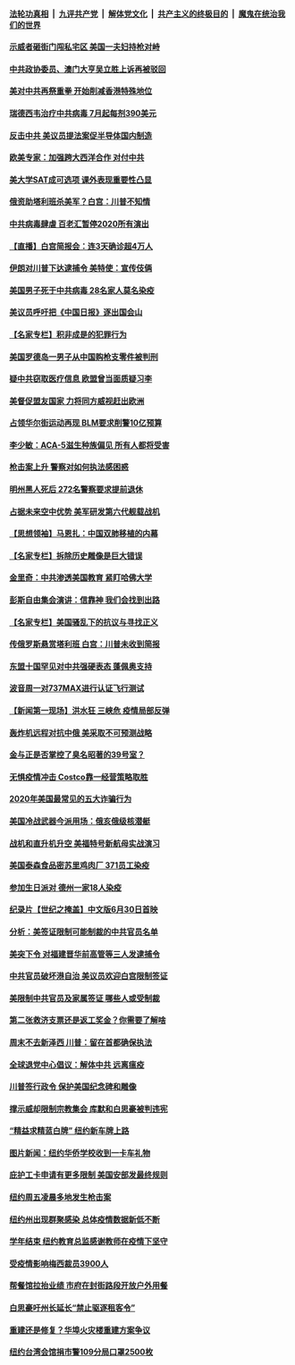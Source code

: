 ####  [法轮功真相](../../../../basic/blob/master/README.md?t=06301202) &nbsp;|&nbsp; [九评共产党](../../../../9ping.md/blob/master/README.md?t=06301202) &nbsp;|&nbsp; [解体党文化](../../../../jtdwh.md/blob/master/README.md?t=06301202)  &nbsp;|&nbsp; [共产主义的终极目的](../../../../gczydzjmd.md/blob/master/README.md?t=06301202) &nbsp;|&nbsp; [魔鬼在统治我们的世界](../../../../mgztzwmdsj.md/blob/master/README.md?t=06301202) 

#### [示威者砸街门闯私宅区 美国一夫妇持枪对峙](../pages/nsc412/n12220702.md?t=06301202) 

#### [中共政协委员、澳门大亨吴立胜上诉再被驳回](../pages/nsc412/n12220621.md?t=06301202) 

#### [美对中共再祭重拳 开始削减香港特殊地位](../pages/nsc412/n12220482.md?t=06301202) 

#### [瑞德西韦治疗中共病毒 7月起每剂390美元](../pages/nsc412/n12220473.md?t=06301202) 

#### [反击中共  美议员提法案促半导体国内制造](../pages/nsc412/n12220479.md?t=06301202) 

#### [欧美专家：加强跨大西洋合作 对付中共](../pages/nsc412/n12220420.md?t=06301202) 

#### [美大学SAT成可选项 课外表现重要性凸显](../pages/nsc412/n12218516.md?t=06301202) 

#### [俄资助塔利班杀美军？白宫：川普不知情](../pages/nsc412/n12220309.md?t=06301202) 

#### [中共病毒肆虐 百老汇暂停2020所有演出](../pages/nsc412/n12220386.md?t=06301202) 

#### [【直播】白宫简报会：连3天确诊超4万人](../pages/nsc412/n12220209.md?t=06301202) 

#### [伊朗对川普下达逮捕令 美特使：宣传伎俩](../pages/nsc412/n12220063.md?t=06301202) 

#### [美国男子死于中共病毒 28名家人莫名染疫](../pages/nsc412/n12219853.md?t=06301202) 

#### [美议员呼吁把《中国日报》逐出国会山](../pages/nsc412/n12219500.md?t=06301202) 

#### [【名家专栏】积非成是的犯罪行为](../pages/nsc412/n12210310.md?t=06301202) 

#### [美国罗德岛一男子从中国购枪支零件被判刑](../pages/nsc412/n12218503.md?t=06301202) 

#### [疑中共窃取医疗信息 欧盟曾当面质疑习李](../pages/nsc412/n12219204.md?t=06301202) 

#### [美督促盟友国家 力将同方威视赶出欧洲](../pages/nsc412/n12217695.md?t=06301202) 

#### [占领华尔街运动再现 BLM要求削警10亿预算](../pages/nsc412/n12218559.md?t=06301202) 

#### [李少敏：ACA-5滋生种族偏见      所有人都将受害](../pages/nsc412/n12218783.md?t=06301202) 

#### [枪击案上升 警察对如何执法感困惑](../pages/nsc412/n12218514.md?t=06301202) 

#### [明州黑人死后 272名警察要求提前退休](../pages/nsc412/n12218512.md?t=06301202) 

#### [占据未来空中优势 美军研发第六代舰载战机](../pages/nsc412/n12218407.md?t=06301202) 

#### [【思想领袖】马恩扎：中国双肺移植的内幕](../pages/nsc412/n12047397.md?t=06301202) 

#### [【名家专栏】拆除历史雕像是巨大错误](../pages/nsc412/n12216707.md?t=06301202) 

#### [金里奇：中共渗透美国教育 紧盯哈佛大学](../pages/nsc412/n12217783.md?t=06301202) 

#### [彭斯自由集会演讲：信靠神 我们会找到出路](../pages/nsc412/n12217902.md?t=06301202) 

#### [【名家专栏】美国骚乱下的抗议与寻找正义](../pages/nsc412/n12216737.md?t=06301202) 

#### [传俄罗斯悬赏塔利班 白宫：川普未收到简报](../pages/nsc412/n12217600.md?t=06301202) 

#### [东盟十国罕见对中共强硬表态 蓬佩奥支持](../pages/nsc412/n12217571.md?t=06301202) 

#### [波音周一对737MAX进行认证飞行测试](../pages/nsc412/n12217519.md?t=06301202) 

#### [【新闻第一现场】洪水狂 三峡危 疫情局部反弹](../pages/nsc412/n12217350.md?t=06301202) 

#### [轰炸机远程对抗中俄 美采取不可预测战略](../pages/nsc412/n12205278.md?t=06301202) 

#### [金与正是否掌控了臭名昭著的39号室？](../pages/nsc412/n12217251.md?t=06301202) 

#### [无惧疫情冲击 Costco靠一经营策略取胜](../pages/nsc412/n12208222.md?t=06301202) 

#### [2020年美国最常见的五大诈骗行为](../pages/nsc412/n12216881.md?t=06301202) 

#### [美国冷战武器今派用场：俄亥俄级核潜艇](../pages/nsc412/n12216507.md?t=06301202) 

#### [战机和直升机升空 美福特号新航母实战演习](../pages/nsc412/n12216326.md?t=06301202) 

#### [美国泰森食品密苏里鸡肉厂 371员工染疫](../pages/nsc412/n12216590.md?t=06301202) 

#### [参加生日派对 德州一家18人染疫](../pages/nsc412/n12216533.md?t=06301202) 

#### [纪录片【世纪之掩盖】中文版6月30日首映](../pages/nsc412/n12216557.md?t=06301202) 

#### [分析：美签证限制可能制裁的中共官员名单](../pages/nsc412/n12216563.md?t=06301202) 

#### [美突下令 对福建晋华前高管等三人发逮捕令](../pages/nsc412/n12216296.md?t=06301202) 

#### [中共官员破坏港自治 美议员欢迎白宫限制签证](../pages/nsc412/n12216313.md?t=06301202) 

#### [美限制中共官员及家属签证 哪些人或受制裁](../pages/nsc412/n12216208.md?t=06301202) 

#### [第二张救济支票还是返工奖金？你需要了解啥](../pages/nsc412/n12216185.md?t=06301202) 

#### [周末不去新泽西 川普：留在首都确保执法](../pages/nsc412/n12216075.md?t=06301202) 

#### [全球退党中心倡议：解体中共 远离瘟疫](../pages/nsc412/n12214964.md?t=06301202) 

#### [川普签行政令 保护美国纪念碑和雕像](../pages/nsc412/n12216036.md?t=06301202) 

#### [撑示威却限制宗教集会 库默和白思豪被判违宪](../pages/nsc412/n12215498.md?t=06301202) 

#### [“精益求精蓝白牌”  纽约新车牌上路](../pages/nsc412/n12215514.md?t=06301202) 

#### [图片新闻：纽约华侨学校收到一卡车礼物](../pages/nsc412/n12215479.md?t=06301202) 

#### [庇护工卡申请有更多限制 美国安部发最终规则](../pages/nsc412/n12215484.md?t=06301202) 

#### [纽约周五凌晨多地发生枪击案](../pages/nsc412/n12215489.md?t=06301202) 

#### [纽约州出现群聚感染  总体疫情数据新低不断](../pages/nsc412/n12215492.md?t=06301202) 

#### [学年结束   纽约教育总监感谢教师在疫情下坚守](../pages/nsc412/n12215495.md?t=06301202) 

#### [受疫情影响梅西裁员3900人](../pages/nsc412/n12215504.md?t=06301202) 

#### [帮餐馆拉抬业绩 市府在封街路段开放户外用餐](../pages/nsc412/n12215506.md?t=06301202) 

#### [白思豪吁州长延长“禁止驱逐租客令”](../pages/nsc412/n12215511.md?t=06301202) 

#### [重建还是修复？华埠火灾楼重建方案争议](../pages/nsc412/n12215517.md?t=06301202) 

#### [纽约台湾会馆捐市警109分局口罩2500枚](../pages/nsc412/n12215522.md?t=06301202) 

